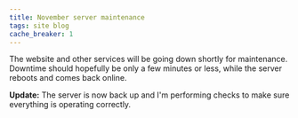 ```yaml
---
title: November server maintenance
tags: site blog
cache_breaker: 1
---
```


The website and other services will be going down shortly for maintenance. Downtime should hopefully be only a few minutes or less, while the server reboots and comes back online.

**Update:** The server is now back up and I'm performing checks to make sure everything is operating correctly.
